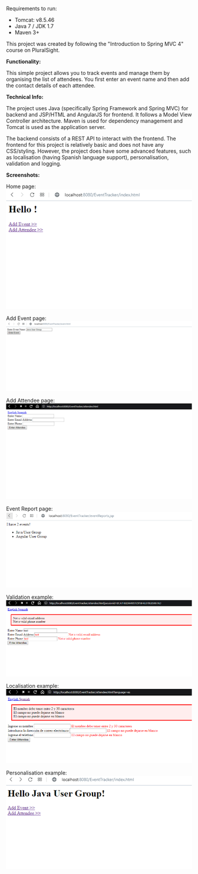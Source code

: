 Requirements to run:
- Tomcat: v8.5.46
- Java 7 / JDK 1.7
- Maven 3+

This project was created by following the "Introduction to Spring MVC 4" course on PluralSight.

**Functionality:**

This simple project allows you to track events and manage them by organising the list of attendees. You first enter an event name
and then add the contact details of each attendee.

**Technical Info:**

The project uses Java (specifically Spring Framework and Spring MVC) for backend and JSP/HTML and AngularJS for frontend. It follows a Model View Controller architecture. Maven is used for dependency management and Tomcat is used as the application server.

The backend consists of a REST API to interact with the frontend. The frontend for this project is relatively basic and does not have any CSS/styling. However, the project does have some advanced features, such as localisation (having Spanish language support), personalisation, validation and logging.

**Screenshots:**

Home page:
![HomePageScreenshot](HomePageScreenshot.PNG)

Add Event page:
![AddEventScreenshot](AddEventScreenshot.PNG)

Add Attendee page:
![AddAttendeeScreenshot](AddAttendeeScreenshot.PNG)

Event Report page:
![EventReportScreenshot](EventReportScreenshot.PNG)

Validation example:
![ValidationScreenshot](ValidationScreenshot.PNG)

Localisation example:
![LocalisationScreenshot](LocalisationScreenshot.PNG)

Personalisation example:
![PersonalisationScreenshot](PersonalisationScreenshot.PNG)

